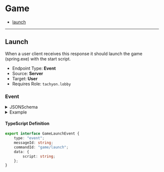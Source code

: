 <!-- THIS FILE IS AUTOMATICALLY GENERATED, PLEASE DO NOT EDIT IT MANUALLY -->

# Game

- [launch](#launch)
---

## Launch

When a user client receives this response it should launch the game (spring.exe) with the start script.

- Endpoint Type: **Event**
- Source: **Server**
- Target: **User**
- Requires Role: `tachyon.lobby`

### Event

<details>
<summary>JSONSchema</summary>

```json
{
    "$id": "game/launch/event",
    "scopes": [
        "tachyon.lobby"
    ],
    "type": "object",
    "properties": {
        "type": {
            "const": "event",
            "type": "string"
        },
        "messageId": {
            "type": "string"
        },
        "commandId": {
            "const": "game/launch",
            "type": "string"
        },
        "data": {
            "type": "object",
            "properties": {
                "script": {
                    "type": "string"
                }
            },
            "required": [
                "script"
            ]
        }
    },
    "required": [
        "type",
        "messageId",
        "commandId",
        "data"
    ]
}
```

</details>

<details>
<summary>Example</summary>

```json
{
    "type": "event",
    "messageId": "labore",
    "commandId": "game/launch",
    "data": {
        "script": "labore"
    }
}
```
</details>

#### TypeScript Definition
```ts
export interface GameLaunchEvent {
    type: "event";
    messageId: string;
    commandId: "game/launch";
    data: {
        script: string;
    };
}

```
